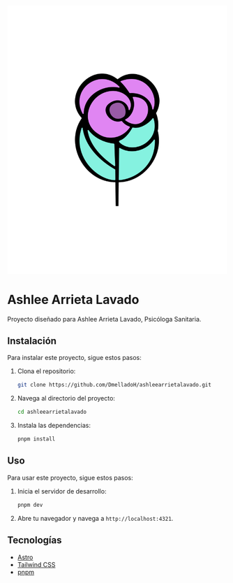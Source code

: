 ![Ashlee Arrieta Lavado](logo.png)

# Ashlee Arrieta Lavado

Proyecto diseñado para Ashlee Arrieta Lavado, Psicóloga Sanitaria.

## Instalación

Para instalar este proyecto, sigue estos pasos:

1. Clona el repositorio:
   ```sh
   git clone https://github.com/DmelladoH/ashleearrietalavado.git
   ```
2. Navega al directorio del proyecto:
   ```sh
   cd ashleearrietalavado
   ```
3. Instala las dependencias:
   ```sh
   pnpm install
   ```

## Uso

Para usar este proyecto, sigue estos pasos:

1. Inicia el servidor de desarrollo:
   ```sh
   pnpm dev
   ```
2. Abre tu navegador y navega a `http://localhost:4321`.

## Tecnologías

- [Astro](https://astro.build/)
- [Tailwind CSS](https://tailwindcss.com/)
- [pnpm](https://pnpm.io/)
